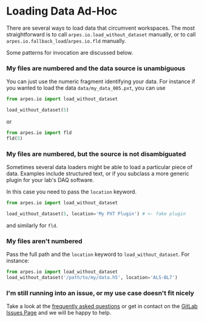 # Loading Data Ad-Hoc

There are several ways to load data that circumvent workspaces.
The most straightforward is to call `arpes.io.load_without_dataset` manually,
or to call `arpes.io.fallback_load`/`arpes.io.fld` manually.

Some patterns for invocation are discussed below.

### My files are numbered and the data source is unambiguous

You can just use the numeric fragment identifying your data.
For instance if you wanted to load the data
`data/my_data_005.pxt`, you can use

```python
from arpes.io import load_without_dataset

load_without_dataset(5)
```

or 

```python
from arpes.io import fld
fld(5)
```

### My files are numbered, but the source is not disambiguated

Sometimes several data loaders might be able to load
a particular piece of data. Examples include structured text,
or if you subclass a more generic plugin for your lab's DAQ software.

In this case you need to pass the `location` keyword.

```python
from arpes.io import load_without_dataset

load_without_dataset(5, location='My PXT Plugin') # <- fake plugin
```

and similarly for `fld`.

### My files aren't numbered

Pass the full path and the `location` keyword to
`load_without_dataset`. For instance:

```python
from arpes.io import load_without_dataset
load_without_dataset('/path/to/my/data.h5', location='ALS-BL7')
```  

### I'm still running into an issue, or my use case doesn't fit nicely

Take a look at the [frequently asked questions](/faq) or get in contact on the
[GitLab Issues Page](https://gitlab.com/lanzara-group/python-arpes/issues) and we will
be happy to help.